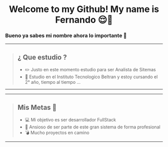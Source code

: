 # <center> Welcome to my Github!  My name is Fernando   :relieved:👋 </center>  
###   Bueno ya sabes mi nombre ahora lo importante :small_red_triangle_down:  
---
>## ¿ Que estudio ?  
>- :pencil2: Justo en este momento estudio para ser Analista de Sitemas 
>- :stars: Estudio en el Instituto Tecnologico Beltran y estoy cursando el 2° año, tiempo al tiempo  ...
***


***
>## Mis Metas :rocket:  
>- :computer: Mi objetivo es ser desarrollador FullStack 
>- :flags: Ansioso de ser parte de este gran sistema de forma profesional 
>- :bomb: Mucho proyectos en   camino 
---

